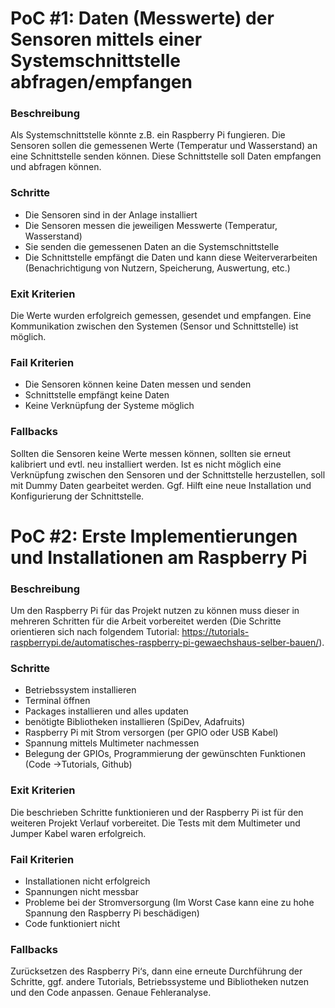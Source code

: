 # PoC #1: Daten (Messwerte) der Sensoren mittels einer Systemschnittstelle abfragen/empfangen

### Beschreibung 
Als Systemschnittstelle könnte z.B. ein Raspberry Pi fungieren.  Die Sensoren sollen die gemessenen Werte (Temperatur und Wasserstand) an eine Schnittstelle senden können. Diese Schnittstelle soll Daten empfangen und abfragen können.

### Schritte 
* Die Sensoren sind in der Anlage installiert
* Die Sensoren messen die jeweiligen Messwerte (Temperatur, Wasserstand)
* Sie senden die gemessenen Daten an die Systemschnittstelle
* Die Schnittstelle empfängt die Daten und kann diese Weiterverarbeiten (Benachrichtigung von Nutzern, Speicherung, Auswertung, etc.)

### Exit Kriterien
Die Werte wurden erfolgreich gemessen, gesendet und empfangen. Eine Kommunikation zwischen den Systemen (Sensor  und Schnittstelle) ist möglich.
### Fail Kriterien
* Die Sensoren können keine Daten messen und senden
* Schnittstelle empfängt keine Daten
* Keine Verknüpfung der Systeme möglich

### Fallbacks
Sollten die Sensoren keine Werte messen können, sollten sie erneut kalibriert und evtl. neu installiert werden. Ist es nicht möglich eine Verknüpfung zwischen den Sensoren und der Schnittstelle herzustellen, soll mit Dummy Daten gearbeitet werden. Ggf. Hilft eine neue Installation und Konfigurierung der Schnittstelle.

# PoC #2: Erste Implementierungen und Installationen am Raspberry Pi

### Beschreibung 
Um den Raspberry Pi für das Projekt nutzen zu können muss dieser in mehreren Schritten für die Arbeit vorbereitet werden (Die Schritte orientieren sich nach folgendem Tutorial: https://tutorials-raspberrypi.de/automatisches-raspberry-pi-gewaechshaus-selber-bauen/).

### Schritte 
* Betriebssystem installieren
* Terminal öffnen
* Packages installieren und alles updaten
* benötigte Bibliotheken installieren (SpiDev, Adafruits)
* Raspberry Pi mit Strom versorgen (per GPIO oder USB Kabel)
* Spannung mittels Multimeter nachmessen
* Belegung der GPIOs, Programmierung der gewünschten Funktionen (Code ->Tutorials, Github)

### Exit Kriterien
Die beschrieben Schritte funktionieren und der Raspberry Pi ist für den weiteren Projekt Verlauf vorbereitet. Die Tests mit dem Multimeter und Jumper Kabel waren erfolgreich.

### Fail Kriterien
* Installationen nicht erfolgreich
* Spannungen nicht messbar
* Probleme bei der Stromversorgung (Im Worst Case kann eine zu hohe Spannung den Raspberry Pi beschädigen)
* Code funktioniert nicht

### Fallbacks
Zurücksetzen des Raspberry Pi‘s, dann eine erneute Durchführung der Schritte, ggf. andere Tutorials, Betriebssysteme und Bibliotheken nutzen und den Code anpassen. Genaue Fehleranalyse.
